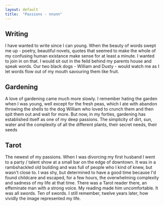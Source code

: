 ```yaml
---
layout: default
title:  "Passions - nnunn"
---
```

<div class="row">
<div class="col-4 border border-secondary rounded p-4">
	<h2>Writing</h2>
	<p>I have wanted to write since I can young. When the beauty of words swept me up - poetry, beautiful novels, quotes that seemed to make the whole of my confusing human existance make sense for at least a minute. I wanted to join in on that. I would sit out in the feild behind my parents house and speak words. Our two black dogs - William and Dusty - would watch me as I let words flow out of my mouth savouring them like fruit.</p>

</div>
<div class="col-4 border border-secondary rounded p-4">
	<h2>Gardening</h2>
	<p class="lh-2">A love of gardening came much more slowly. I remember hating the garden when I was young, well except for the fresh peas, which I ate with abandon throwing the shells to the dog William who loved to crunch them and then spit them out and wait for more. But now, in my forties, gardening has established itself as one of my deep passions. The simplicity of dirt, sun, water and the complexity of all the different plants, their secret needs, their seeds</p>

</div>
<div class="col-4 border border-secondary rounded p-4">
	<h2>Tarot</h2>
	<p>The newest of my passions. When I was divorcing my first husband I went to a party / talent show at a small bar on the edge of downtown. It was in a rambshackled old building and was full of people who I kind of knew, but wasn't close to. I was shy, but determined to have a good time because I'd found childcare and escaped, for a few hours, the overwhelming complexity and sadness of my life at that time. There was a Tarot reader there, an effeminate man with a strong voice. My reading made him uncomfortable. It was all swords. Ten of swords. I still remember, twelve years later, how vividly the image represented my life.</p> 
</div>
</div>